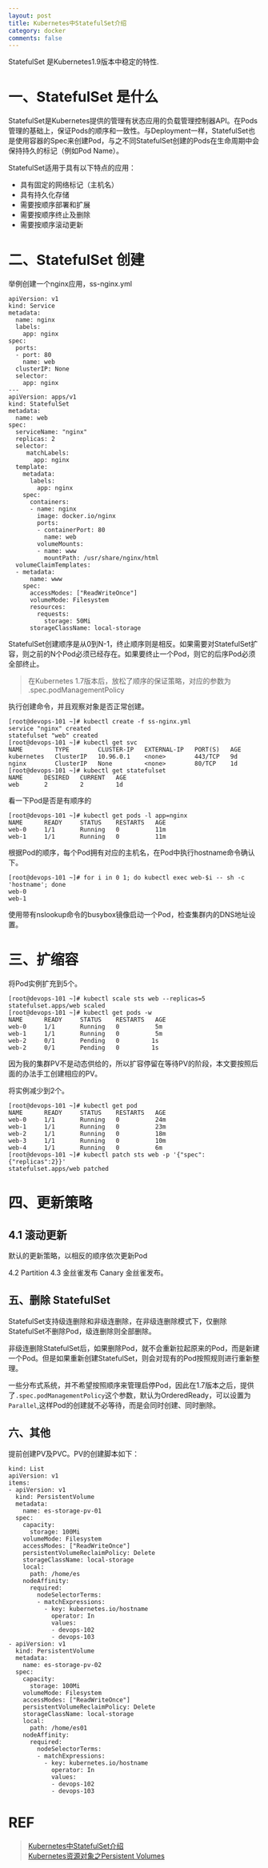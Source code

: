 ```yaml
---
layout: post
title: Kubernetes中StatefulSet介绍
category: docker
comments: false
---
```


StatefulSet 是Kubernetes1.9版本中稳定的特性.

# 一、StatefulSet 是什么

StatefulSet是Kubernetes提供的管理有状态应用的负载管理控制器API。在Pods管理的基础上，保证Pods的顺序和一致性。与Deployment一样，StatefulSet也是使用容器的Spec来创建Pod，与之不同StatefulSet创建的Pods在生命周期中会保持持久的标记（例如Pod Name）。

StatefulSet适用于具有以下特点的应用：

- 具有固定的网络标记（主机名）
- 具有持久化存储
- 需要按顺序部署和扩展
- 需要按顺序终止及删除
- 需要按顺序滚动更新

# 二、StatefulSet 创建
举例创建一个nginx应用，ss-nginx.yml 

    apiVersion: v1
    kind: Service
    metadata:
      name: nginx
      labels:
        app: nginx
    spec:
      ports:
      - port: 80
        name: web
      clusterIP: None
      selector:
        app: nginx
    ---
    apiVersion: apps/v1
    kind: StatefulSet
    metadata:
      name: web
    spec:
      serviceName: "nginx"
      replicas: 2
      selector:
         matchLabels:
           app: nginx
      template:
        metadata:
          labels:
            app: nginx
        spec:
          containers:
          - name: nginx
            image: docker.io/nginx
            ports:
            - containerPort: 80
              name: web
            volumeMounts:
            - name: www
              mountPath: /usr/share/nginx/html
      volumeClaimTemplates:
      - metadata:
          name: www
        spec:
          accessModes: ["ReadWriteOnce"]
          volumeMode: Filesystem
          resources:
            requests:
              storage: 50Mi
          storageClassName: local-storage

StatefulSet创建顺序是从0到N-1，终止顺序则是相反。如果需要对StatefulSet扩容，则之前的N个Pod必须已经存在。如果要终止一个Pod，则它的后序Pod必须全部终止。

> 在Kubernetes 1.7版本后，放松了顺序的保证策略，对应的参数为 .spec.podManagementPolicy

执行创建命令，并且观察对象是否正常创建。

    [root@devops-101 ~]# kubectl create -f ss-nginx.yml 
    service "nginx" created
    statefulset "web" created
    [root@devops-101 ~]# kubectl get svc
    NAME         TYPE        CLUSTER-IP   EXTERNAL-IP   PORT(S)   AGE
    kubernetes   ClusterIP   10.96.0.1    <none>        443/TCP   9d
    nginx        ClusterIP   None         <none>        80/TCP    1d
    [root@devops-101 ~]# kubectl get statefulset 
    NAME      DESIRED   CURRENT   AGE
    web       2         2         1d

看一下Pod是否是有顺序的

    [root@devops-101 ~]# kubectl get pods -l app=nginx
    NAME      READY     STATUS    RESTARTS   AGE
    web-0     1/1       Running   0          11m
    web-1     1/1       Running   0          11m

根据Pod的顺序，每个Pod拥有对应的主机名，在Pod中执行hostname命令确认下。

    [root@devops-101 ~]# for i in 0 1; do kubectl exec web-$i -- sh -c 'hostname'; done
    web-0
    web-1
使用带有nslookup命令的busybox镜像启动一个Pod，检查集群内的DNS地址设置。

# 三、扩缩容
将Pod实例扩充到5个。

    [root@devops-101 ~]# kubectl scale sts web --replicas=5
    statefulset.apps/web scaled
    [root@devops-101 ~]# kubectl get pods -w
    NAME      READY     STATUS    RESTARTS   AGE
    web-0     1/1       Running   0          5m
    web-1     1/1       Running   0          5m
    web-2     0/1       Pending   0         1s
    web-2     0/1       Pending   0         1s
因为我的集群PV不是动态供给的，所以扩容停留在等待PV的阶段，本文要按照后面的办法手工创建相应的PV。

将实例减少到2个。

    [root@devops-101 ~]# kubectl get pod
    NAME      READY     STATUS    RESTARTS   AGE
    web-0     1/1       Running   0          24m
    web-1     1/1       Running   0          23m
    web-2     1/1       Running   0          18m
    web-3     1/1       Running   0          10m
    web-4     1/1       Running   0          6m
    [root@devops-101 ~]# kubectl patch sts web -p '{"spec":{"replicas":2}}'
    statefulset.apps/web patched

# 四、更新策略

## 4.1 滚动更新

默认的更新策略，以相反的顺序依次更新Pod

4.2 Partition
4.3 金丝雀发布 Canary
金丝雀发布。

## 五、删除 StatefulSet
StatefulSet支持级连删除和非级连删除，在非级连删除模式下，仅删除StatefulSet不删除Pod，级连删除则全部删除。

非级连删除StatefulSet后，如果删除Pod，就不会重新拉起原来的Pod，而是新建一个Pod。但是如果重新创建StatefulSet，则会对现有的Pod按照规则进行重新整理。

一些分布式系统，并不希望按照顺序来管理启停Pod，因此在1.7版本之后，提供了`.spec.podManagementPolicy`这个参数，默认为OrderedReady，可以设置为`Parallel`,这样Pod的创建就不必等待，而是会同时创建、同时删除。

## 六、其他
提前创建PV及PVC。PV的创建脚本如下：

    kind: List
    apiVersion: v1
    items:
    - apiVersion: v1
      kind: PersistentVolume
      metadata:
        name: es-storage-pv-01
      spec:
        capacity:
          storage: 100Mi
        volumeMode: Filesystem
        accessModes: ["ReadWriteOnce"]
        persistentVolumeReclaimPolicy: Delete
        storageClassName: local-storage
        local:
          path: /home/es
        nodeAffinity:
          required:
            nodeSelectorTerms:
            - matchExpressions:
              - key: kubernetes.io/hostname
                operator: In
                values:
                - devops-102
                - devops-103
    - apiVersion: v1
      kind: PersistentVolume
      metadata:
        name: es-storage-pv-02
      spec:
        capacity:
          storage: 100Mi
        volumeMode: Filesystem
        accessModes: ["ReadWriteOnce"]
        persistentVolumeReclaimPolicy: Delete
        storageClassName: local-storage
        local:
          path: /home/es01
        nodeAffinity:
          required:
            nodeSelectorTerms:
            - matchExpressions:
              - key: kubernetes.io/hostname
                operator: In
                values:
                - devops-102
                - devops-103

# REF
> [Kubernetes中StatefulSet介绍](https://www.cnblogs.com/cocowool/p/kubernetes_statefulset.html)  
> [Kubernetes资源对象之Persistent Volumes](https://blog.frognew.com/2017/01/kubernetes-persistent-volumes.html)